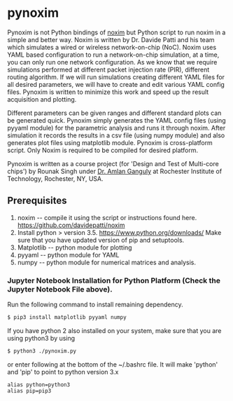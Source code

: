 # pynoxim
Pynoxim is not Python bindings of [noxim](https://github.com/davidepatti/noxim) but Python script to run noxim in a simple and better way. Noxim is written by Dr. Davide Patti and his team which simulates a wired or wireless network-on-chip (NoC). Noxim uses YAML based configuration to run a network-on-chip simulation, at a time, you can only run one network configuration. As we know that we require simulations performed at different packet injection rate (PIR), different routing algorithm. If we will run simulations creating different YAML files for all desired parameters, we will have to create and edit various YAML config files. Pynoxim is written to minimize this work and speed up the result acquisition and plotting. 

Different parameters can be given ranges and different standard plots can be generated quick. Pynoxim simply generates the YAML config files (using pyyaml module) for the parametric analysis and runs it through noxim. After simulation it records the results in a csv file (using numpy module) and also generates plot files using matplotlib module. Pynoxim is cross-platform script. Only Noxim is required to be compiled for desired platform.

Pynoxim is written as a course  project (for 'Design and Test of Multi-core chips') by Rounak Singh under [Dr. Amlan Ganguly](https://www.rit.edu/kgcoe/staff/amlan-ganguly) at Rochester Institute of Technology, Rochester, NY, USA.


## Prerequisites
1) noxim -- compile it using the script or instructions found here. https://github.com/davidepatti/noxim
2) Install python > version 3.5. https://www.python.org/downloads/ Make sure that you have updated version of pip and setuptools.
3) Matplotlib -- python module for plotting
4) pyyaml -- python module for YAML
5) numpy -- python module for numerical matrices and analysis.
### Jupyter Notebook Installation for Python Platform (Check the Jupyter Notebook File above). 

Run the following command to install remaining dependency.
```bash
$ pip3 install matplotlib pyyaml numpy
```
If you have python 2 also installed on your system, make sure that you are using python3 by using 
```bash
$ python3 ./pynoxim.py
```
or enter following at the bottom of the ~/.bashrc file. It will make 'python' and 'pip' to point to python version 3.x

    alias python=python3
    alias pip=pip3

